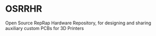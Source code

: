 # OSRRHR
Open Source RepRap Hardware Repository, for designing and sharing auxiliary custom PCBs for 3D Printers
